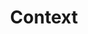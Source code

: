 ---
title: 3. Context
weight: 3
cascade:
  type: docs
next: /architecture/04_solution_strategy
prev: /architecture/02_constraints
---